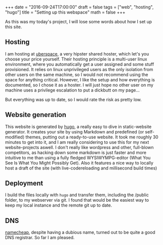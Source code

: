 +++
date = "2016-09-24T17:00:00"
draft = false
tags = ["web", "hosting", "hugo"]
title = "Setting up this webspace"
math = false
+++

As this was my today's project, I will lose some words about how I set up this site. 

## Hosting
I am hosting at [uberspace](https://uberspace.de/), a very hipster shared hoster, which let's you choose your price yourself. Their hosting principle is a multi-user linux environment, where you automatically get a user assigned and some stuff provisioned. It relies on linux unprivileged users as the only isolation from other users on the same machine, so I would not recommend using the space for anything critical. However, I like the setup and how everything is documented, so I chose it as a hoster. I will just hope no other user on my machine uses a privilege escalation to put a dickbutt on my page...

But everything was up to date, so I would rate the risk as pretty low. 

## Website generation
This website is generated by [hugo](https://gohugo.io/), a really easy to dive in static-website generator. It creates your site by using Markdown and predefined (or self-modified) themes, putting out a ready-to-use website. It took me roughly 30 minutes to get into it, and I am really considering to use this for my next website-projects aswell. I don't really like wordpress and other, full-blown competitors, as hacking down some markdown is just faster and more intuitive to me than using a fully fledged WYSIWYMPG-editor (What You See Is What You Might Possibly Get). Also it features a nice way to locally host a draft of the site (with live-codereloading and millisecond build times)

## Deployment
I build the files locally with `hugo` and transfer them, including the /public folder, to my webserver via git. I found that would be the easiest way to keep my local instance and the remote git up to date.

## DNS
[namecheap](http://namecheap.com), despite having a dubious name, turned out to be quite a good DNS registrar. So far I am pleased.